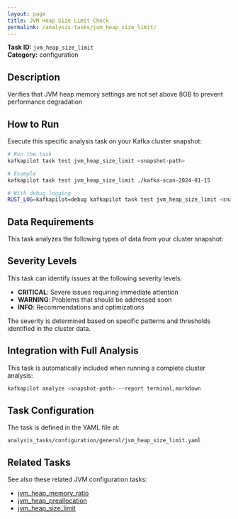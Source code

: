 ```yaml
---
layout: page
title: JVM Heap Size Limit Check
permalink: /analysis-tasks/jvm_heap_size_limit/
---
```


**Task ID:** `jvm_heap_size_limit`  
**Category:** configuration

## Description

Verifies that JVM heap memory settings are not set above 8GB to prevent performance degradation

## How to Run

Execute this specific analysis task on your Kafka cluster snapshot:

```bash
# Run the task
kafkapilot task test jvm_heap_size_limit <snapshot-path>

# Example
kafkapilot task test jvm_heap_size_limit ./kafka-scan-2024-01-15

# With debug logging
RUST_LOG=kafkapilot=debug kafkapilot task test jvm_heap_size_limit <snapshot-path>
```

## Data Requirements

This task analyzes the following types of data from your cluster snapshot:



## Severity Levels

This task can identify issues at the following severity levels:

- **CRITICAL**: Severe issues requiring immediate attention
- **WARNING**: Problems that should be addressed soon  
- **INFO**: Recommendations and optimizations

The severity is determined based on specific patterns and thresholds identified in the cluster data.

## Integration with Full Analysis

This task is automatically included when running a complete cluster analysis:

```bash
kafkapilot analyze <snapshot-path> --report terminal,markdown
```

## Task Configuration

The task is defined in the YAML file at:
```
analysis_tasks/configuration/general/jvm_heap_size_limit.yaml
```

## Related Tasks

See also these related JVM configuration tasks:
- [jvm_heap_memory_ratio](../jvm_heap_memory_ratio)
- [jvm_heap_preallocation](../jvm_heap_preallocation)
- [jvm_heap_size_limit](../jvm_heap_size_limit)


